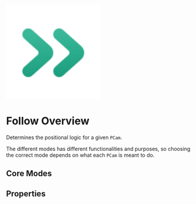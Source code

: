 <img src="../assets/icons/feature-follow.svg" height="256" width="256"/>

# Follow Overview

Determines the positional logic for a given `PCam`.

The different modes has different functionalities and purposes, so choosing the correct mode depends on what each `PCam` is meant to do. 

## Core Modes

<div class="property-core-group">
<PropertyCore propertyName="Glued" propertyPageLink="./glued" propertyIcon="./../../assets/icons/follow-glued.svg">
<template v-slot:propertyDescription>

Sticks to its targeted node.

</template>
</PropertyCore>
<PropertyCore propertyName="Simple" propertyPageLink="./simple" propertyIcon="./../../assets/icons/follow-simple.svg">
<template v-slot:propertyDescription>

Has similar logic to `Glued`, but with the additional option to apply a positional offset.

</template>
</PropertyCore>
<PropertyCore propertyName="Group" propertyPageLink="./group" propertyIcon="./../../assets/icons/follow-group.svg">
<template v-slot:propertyDescription>

Allows for multiple nodes to be selected.
Can also dynamically readjusting itself to keep multiple targets within view, should they start to spread out.

</template>
</PropertyCore>
<PropertyCore propertyName="Path" propertyPageLink="./path" propertyIcon="./../../assets/icons/follow-path.svg">
<template v-slot:propertyDescription>

Follows a target while being positionally confined to a `Path` node. The position on the path is based on the closest baked point relative to the target's position.

</template>
</PropertyCore>
<PropertyCore propertyName="Framed" propertyPageLink="/follow-modes/framed" propertyIcon="./../../assets/icons/follow-framed.svg">
<template v-slot:propertyDescription>

Enables a dynamic framing of a given target using dead zones. The dead zones allows the `Camera` to remain still until the target tries to move beyond the dead zone.

</template>
</PropertyCore>
<PropertyCore propertyName="Third Person" propertyPageLink="/follow-modes/third-person" propertyIcon="./../../assets/icons/follow-third-person.svg">
<template v-slot:propertyDescription>

As the name implies, this mode is meant to be used for third person camera experiences. It works by using a `SpringArm3D` node where its properties can be adjusted from the `PCam`.

</template>
</PropertyCore>
</div>

## Properties
<!--@include: ./parts/follow-mode.md-->
